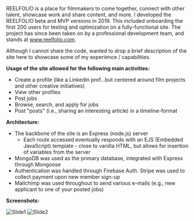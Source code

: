 REELFOLIO is a place for filmmakers to come together, connect with other talent, showcase work and share content, and more. I developed the REELFOLIO beta and MVP versions in 2019. This included onboarding the first 200 users for testing and optimization on a fully-functional site. The project has since been taken on by a professional development team, and stands at www.reelfolio.com.

Although I cannot share the code, wanted to drop a brief description of the site here to showcase some of my experience / capabilities.

**Usage of the site allowed for the following main activities:**

- Create a profile (like a Linkedin prof...but centered around film projects and other creative initiatives)
- View other profiles
- Post jobs
- Browse, search, and apply for jobs
- Post "posts" (i.e., sharing an interesting article) in a timeline-format

**Architecture:**

- The backbone of the site is an Express (node.js) server
  - Each route accessed eventually responds with an EJS (Embedded JavaScript) template - close to vanilla HTML, but allows for insertion of variables from the server
- MongoDB was used as the primary database, integrated with Express through Mongoose
- Authentication was handled through Firebase Auth. Stripe was used to collect payment upon new member sign-up
- Mailchimp was used throughout to send various e-mails (e.g., new applicant to one of your posted jobs)

**Screenshots:**

![Slide1](https://user-images.githubusercontent.com/42954670/107124260-68daf680-6868-11eb-98e7-6cd9a8852880.png)
![Slide2](https://user-images.githubusercontent.com/42954670/107124262-6b3d5080-6868-11eb-9c6a-af7330af282d.png)
